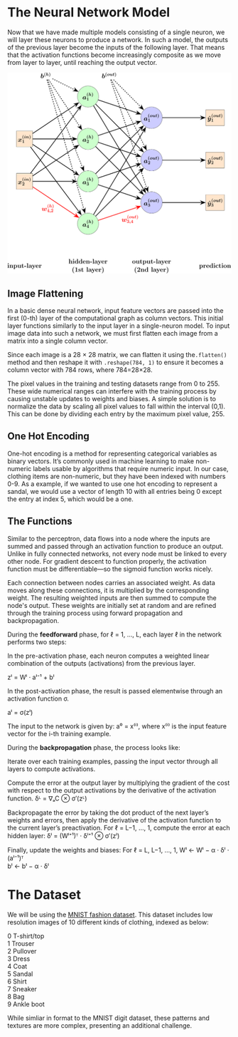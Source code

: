 # The Neural Network Model

Now that we have made multiple models consisting of a single neuron, we will layer these neurons to produce a network. In such a model, the outputs of the previous layer become the inputs of the following layer. That means that the activation functions become increasingly composite as we move from layer to layer, until reaching the output vector.

![neural_ntwk.svg](neural_ntwk.svg)

## Image Flattening

In a basic dense neural network, input feature vectors are passed into the first (0-th) layer of the computational graph as column vectors. This initial layer functions similarly to the input layer in a single-neuron model. To input image data into such a network, we must first flatten each image from a matrix into a single column vector.

Since each image is a 28 × 28 matrix, we can flatten it using the```.flatten()``` method and then reshape it with ```.reshape(784, 1)``` to ensure it becomes a column vector with 784 rows, where 784=28×28.

The pixel values in the training and testing datasets range from 0 to 255. These wide numerical ranges can interfere with the training process by causing unstable updates to weights and biases. A simple solution is to normalize the data by scaling all pixel values to fall within the interval (0,1). This can be done by dividing each entry by the maximum pixel value, 255.

## One Hot Encoding

One-hot encoding is a method for representing categorical variables as binary vectors. It’s commonly used in machine learning to make non-numeric labels usable by algorithms that require numeric input. In our case, clothing items are non-numeric, but they have been indexed with numbers 0-9. As a example, if we wanted to use one hot encoding to represent a sandal, we would use a vector of length 10 with all entries being 0 except the entry at index 5, which would be a one.

## The Functions

Similar to the perceptron, data flows into a node where the inputs are summed and passed through an activation function to produce an output. Unlike in fully connected networks, not every node must be linked to every other node. For gradient descent to function properly, the activation function must be differentiable—so the sigmoid function works nicely.

Each connection between nodes carries an associated weight. As data moves along these connections, it is multiplied by the corresponding weight. The resulting weighted inputs are then summed to compute the node's output. These weights are initially set at random and are refined through the training process using forward propagation and backpropagation.

During the **feedforward** phase, for ℓ = 1, …, L, each layer ℓ in the network performs two steps:

In the pre-activation phase, each neuron computes a weighted linear combination of the outputs (activations) from the previous layer. 

zˡ = Wˡ · aˡ⁻¹ + bˡ

In the post-activation phase, the result is passed elementwise through an activation function σ.

aˡ = σ(zˡ)

The input to the network is given by: a⁰ = x⁽ⁱ⁾, where x⁽ⁱ⁾ is the input feature vector for the i-th training example.

During the **backpropagation** phase, the process looks like:

Iterate over each training examples, passing the input vector through all layers to compute activations.

Compute the error at the output layer by multiplying the gradient of the cost with respect to the output activations by the derivative of the activation function.
    δᴸ = ∇ₐC ⊗ σ′(zᴸ)

Backpropagate the error by taking the dot product of the next layer’s weights and errors, then apply the derivative of the activation function to the current layer’s preactivation.
    For ℓ = L−1, …, 1, compute the error at each hidden layer:
    δˡ = (Wˡ⁺¹)ᵀ · δˡ⁺¹ ⊗ σ′(zˡ)

Finally, update the weights and biases:
    For ℓ = L, L−1, …, 1,
    Wˡ ← Wˡ − α · δˡ · (aˡ⁻¹)ᵀ   
    bˡ ← bˡ − α · δˡ                




# The Dataset

We will be using the [MNIST fashion dataset](https://keras.io/api/datasets/fashion_mnist/). This dataset includes low resolution images of 10 different kinds of clothing, indexed as below:

0   T-shirt/top <br>
1	Trouser <br>
2	Pullover <br>
3	Dress<br>
4	Coat<br>
5	Sandal<br>
6	Shirt<br>
7	Sneaker<br>
8	Bag<br>
9	Ankle boot

While simliar in format to the MNIST digit dataset, these patterns and textures are more complex, presenting an additional challenge. 